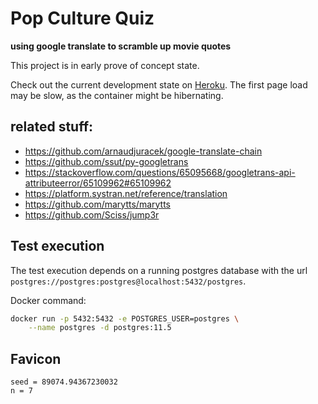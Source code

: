 # Pop Culture Quiz

**using google translate to scramble up movie quotes**

This project is in early prove of concept state.

Check out the current development state on [Heroku](https://pop-culture-quiz-2.herokuapp.com/). The first page load may be slow, as the container might be hibernating.

## related stuff:

* https://github.com/arnaudjuracek/google-translate-chain
* https://github.com/ssut/py-googletrans
* https://stackoverflow.com/questions/65095668/googletrans-api-attributeerror/65109962#65109962
* https://platform.systran.net/reference/translation
* https://github.com/marytts/marytts
* https://github.com/Sciss/jump3r

## Test execution
The test execution depends on a running postgres database with the url `postgres://postgres:postgres@localhost:5432/postgres`.

Docker command:
```sh
docker run -p 5432:5432 -e POSTGRES_USER=postgres \
	--name postgres -d postgres:11.5
```

## Favicon
```
seed = 89074.94367230032
n = 7
```
